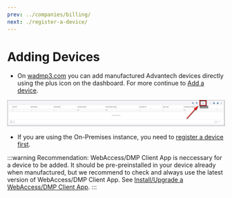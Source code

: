 ```yaml
---
prev: ../companies/billing/
next: ./register-a-device/
---
```


# Adding Devices

- On [wadmp3.com](https://wadmp3.com) you can add manufactured Advantech devices directly using the plus icon on the dashboard. For more continue to [Add a device](./add-a-device/).

![add Device](../images/devices/add_device.png)

- If you are using the On-Premises instance, you need to [register a device first](./register-a-device/).

:::warning Recommendation:
WebAccess/DMP Client App is neccessary for a device to be added. It should be pre-preinstalled in your device already when manufactured, but we recommend to check and always use the latest version of WebAccess/DMP Client App. See [Install/Upgrade a WebAccess/DMP Client App](./install-client-app/).
:::
